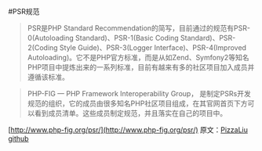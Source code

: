 #PSR规范
>PSR是PHP Standard Recommendation的简写，目前通过的规范有PSR-0(Autoloading Standard)、PSR-1(Basic Coding Standard)、PSR-2(Coding Style Guide)、PSR-3(Logger Interface)、PSR-4(Improved Autoloading)。它不是PHP官方标准，而是从如Zend、Symfony2等知名PHP项目中提炼出来的一系列标准，目前有越来有多的社区项目加入成员并遵循该标准。

>PHP-FIG — PHP Framework Interoperability Group， 是制定PSRs开发规范的组织，它的成员由很多知名PHP社区项目组成，在其官网首页下方可以看到成员清单。这些成员制定规范，并且落实在自己的项目中。

[http://www.php-fig.org/psr/](http://www.php-fig.org/psr/)
原文：[PizzaLiu github](https://github.com/PizzaLiu/PHP-FIG)




